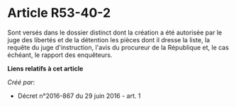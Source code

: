 # Article R53-40-2

Sont versés dans le dossier distinct dont la création a été autorisée par le juge des libertés et de la détention les pièces
dont il dresse la liste, la requête du juge d'instruction, l'avis du procureur de la République et, le cas échéant, le
rapport des enquêteurs.

**Liens relatifs à cet article**

_Créé par_:

  - Décret n°2016-867 du 29 juin 2016 - art. 1

